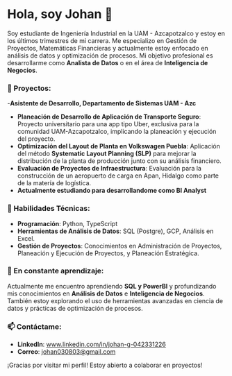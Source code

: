 # Hola, soy Johan 👋

Soy estudiante de Ingeniería Industrial en la UAM - Azcapotzalco y estoy en los últimos trimestres de mi carrera. Me especializo en Gestión de Proyectos, Matemáticas Financieras y actualmente estoy enfocado en análisis de datos y optimización de procesos. Mi objetivo profesional es desarrollarme como **Analista de Datos** o en el área de **Inteligencia de Negocios**.

### 💼 Proyectos:
-**Asistente de Desarrollo, Departamento de Sistemas UAM - Azc**
- **Planeación de Desarrollo de Aplicación de Transporte Seguro**: Proyecto universitario para una app tipo Uber, exclusiva para la comunidad UAM-Azcapotzalco, implicando la planeación y ejecución del proyecto.
- **Optimización del Layout de Planta en Volkswagen Puebla**: Aplicación del método **Systematic Layout Planning (SLP)** para mejorar la distribución de la planta de producción junto con su análisis financiero.
- **Evaluación de Proyectos de Infraestructura**: Evaluación para la construcción de un aeropuerto de carga en Apan, Hidalgo como parte de la matería de logística.
- **Actualmente estudiando para desarrollandome como BI Analyst**

### 🔧 Habilidades Técnicas:
- **Programación**: Python, TypeScript
- **Herramientas de Análisis de Datos**: SQL (Postgre), GCP, Análisis en Excel.
- **Gestión de Proyectos**: Conocimientos en Administración de Proyectos, Planeación y Ejecución de Proyectos, y Planeación Estratégica.

### 🌱 En constante aprendizaje:
Actualmente me encuentro aprendiendo **SQL y PowerBI** y profundizando mis conocimientos en **Análisis de Datos** e **Inteligencia de Negocios**. También estoy explorando el uso de herramientas avanzadas en ciencia de datos y prácticas de optimización de procesos.

### 📫 Contáctame:
- **LinkedIn**: www.linkedin.com/in/johan-g-042331226
- **Correo**: johan030803@gmail.com

¡Gracias por visitar mi perfil! Estoy abierto a colaborar en proyectos!


